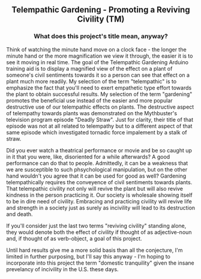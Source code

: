 ##  <p align="center">Telempathic Gardening - Promoting a Reviving Civility (TM)
###  <p align="center">What does this project's title mean, anyway?

Think of watching the minute hand move on a clock face - the longer the minute hand or the more magnification we view it through, the easier it is to see it moving in real time.  The goal of the Telempathic Gardening Arduino training aid is to display a magnified view of the effect on a plant of someone's civil sentiments towards it so a person can see that effect on a plant much more readily.  My selection of the term "telempathic" is to emphasize the fact that you'll need to exert empathetic type effort towards the plant to obtain successful results.  My selection of the term "gardening" promotes the beneficial use instead of the easier and more popular destructive use of our telempathic effects on plants.  The destructive aspect of telempathy towards plants was demonstrated on the Mythbuster's television program episode "Deadly Straw".  Just for clarity, their title of that episode was not at all related to telempathy but to a different aspect of that same episode which investigated tornadic force impalement by a stalk of straw.

Did you ever watch a theatrical performance or movie and be so caught up in it that you were, like, disoriented for a while afterwards?  A good performance can do that to people.  Admittedly, it can be a weakness that we are susceptible to such phsychological manipulation, but on the other hand wouldn't you agree that it can be used for good as well?  Gardening telempathically requires the conveyence of civil sentiments towards plants.  That telempathic civility not only will revive the plant but will also revive kindness in the person practicing it.  Our society is wholesale showing itself to be in dire need of civility.  Embracing and practicing civility will revive life and strength in a society just as surely as incivility will lead to its destruction and death.

If you'll consider just the last two terms "reviving civility" standing alone, they would denote both the effect of civility if thought of as adjective-noun and, if thought of as verb-object, a goal of this project.

Until hard results give me a more solid basis than all the conjecture, I'm limited in further purposing, but I'll say this anyway - I'm hoping to incorporate into this project the term "domestic tranquility" given the insane prevelancy of incivility in the U.S. these days.
